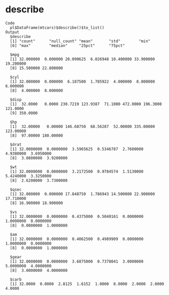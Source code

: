 # describe

    Code
      pl$DataFrame(mtcars)$describe()$to_list()
    Output
      $describe
      [1] "count"      "null_count" "mean"       "std"        "min"       
      [6] "max"        "median"     "25pct"      "75pct"     
      
      $mpg
      [1] 32.000000  0.000000 20.090625  6.026948 10.400000 33.900000 19.200000
      [8] 15.500000 22.800000
      
      $cyl
      [1] 32.000000  0.000000  6.187500  1.785922  4.000000  8.000000  6.000000
      [8]  4.000000  8.000000
      
      $disp
      [1]  32.0000   0.0000 230.7219 123.9387  71.1000 472.0000 196.3000 121.0000
      [9] 350.0000
      
      $hp
      [1]  32.00000   0.00000 146.68750  68.56287  52.00000 335.00000 123.00000
      [8]  97.00000 180.00000
      
      $drat
      [1] 32.0000000  0.0000000  3.5965625  0.5346787  2.7600000  4.9300000  3.6950000
      [8]  3.0800000  3.9200000
      
      $wt
      [1] 32.0000000  0.0000000  3.2172500  0.9784574  1.5130000  5.4240000  3.3250000
      [8]  2.6200000  3.7300000
      
      $qsec
      [1] 32.000000  0.000000 17.848750  1.786943 14.500000 22.900000 17.710000
      [8] 16.900000 18.900000
      
      $vs
      [1] 32.0000000  0.0000000  0.4375000  0.5040161  0.0000000  1.0000000  0.0000000
      [8]  0.0000000  1.0000000
      
      $am
      [1] 32.0000000  0.0000000  0.4062500  0.4989909  0.0000000  1.0000000  0.0000000
      [8]  0.0000000  1.0000000
      
      $gear
      [1] 32.0000000  0.0000000  3.6875000  0.7378041  3.0000000  5.0000000  4.0000000
      [8]  3.0000000  4.0000000
      
      $carb
      [1] 32.0000  0.0000  2.8125  1.6152  1.0000  8.0000  2.0000  2.0000  4.0000
      

